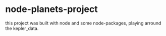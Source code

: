 # node-planets-project
this project was built with node and some node-packages, playing arround  the kepler_data.
